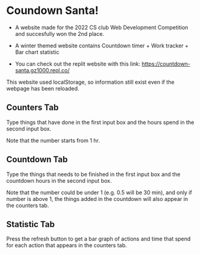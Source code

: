 # Coundown Santa!

- A website made for the 2022 CS club Web Development Competition and succesfully won the 2nd place.

- A winter themed website contains Countdown timer + Work tracker + Bar chart statistic

- You can check out the replit website with this link: https://countdown-santa.gz1000.repl.co/

This website used localStorage, so information still exist even if the webpage has been reloaded.

## Counters Tab

Type things that have done in the first input box and the hours spend in the second input box.

Note that the number starts from 1 hr.

## Countdown Tab

Type the things that needs to be finished in the first input box and the countdown hours in the second input box.

Note that the number could be under 1 (e.g. 0.5 will be 30 min), and only if number is above 1, the things added in the countdown will also appear in the counters tab.

## Statistic Tab

Press the refresh button to get a bar graph of actions and time that spend for each action that appears in the counters tab.
